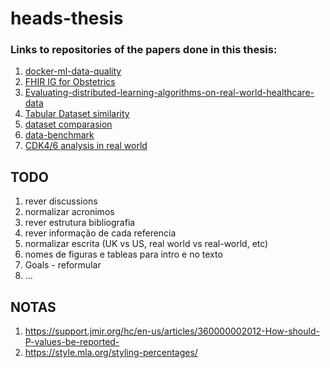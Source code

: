 # heads-thesis


### Links to repositories of the papers done in this thesis:
1. [docker-ml-data-quality](https://github.com/joofio/docker-ml-data-quality)
2. [FHIR IG for Obstetrics](https://github.com/joofio/obs-cdss-fhir)
3. [Evaluating-distributed-learning-algorithms-on-real-world-healthcare-data](https://github.com/joofio/Evaluating-distributed-learning-algorithms-on-real-world-healthcare-data)
4. [Tabular Dataset similarity](https://github.com/joofio/tabular-dataset-similarity)
5. [dataset comparasion](https://github.com/joofio/dataset-comparasion-report)
6. [data-benchmark](https://github.com/joofio/distributed-data-benchmark)
7. [CDK4/6 analysis in real world](https://github.com/joofio/cdk46-efficency)


## TODO
1. rever discussions
2. normalizar acronimos
3. rever estrutura bibliografia
4. rever informação de cada referencia
5. normalizar escrita (UK vs US, real world vs real-world, etc)
6. nomes de figuras e tableas para intro e no texto
7. Goals - reformular
8. ...


## NOTAS

1. https://support.jmir.org/hc/en-us/articles/360000002012-How-should-P-values-be-reported-
2. https://style.mla.org/styling-percentages/